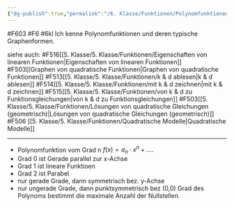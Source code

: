 ```yaml
---
{"dg-publish":true,"permalink":"/6. Klasse/Funktionen/Polynomfunktionen und deren typische Graphen/"}
---
```


#F603 #F6 #6kl
Ich kenne Polynomfunktionen und deren typische Graphenformen.

siehe auch:
#F516[[5. Klasse/5. Klasse/Funktionen/Eigenschaften von linearen Funktionen\|Eigenschaften von linearen Funktionen]]
#F503[[Graphen von quadratische Funktionen\|Graphen von quadratische Funktionen]]
#F513[[5. Klasse/5. Klasse/Funktionen/k & d ablesen\|k & d ablesen]]
#F514[[5. Klasse/5. Klasse/Funktionen/mit k & d zeichnen\|mit k & d zeichnen]]
#F515[[5. Klasse/5. Klasse/Funktionen/von k & d  zu Funktionsgleichungen\|von k & d  zu Funktionsgleichungen]]
#F503[[5. Klasse/5. Klasse/Funktionen/Lösungen von quadratische Gleichungen (geometrisch)\|Lösungen von quadratische Gleichungen (geometrisch)]]
#F506 [[5. Klasse/5. Klasse/Funktionen/Quadratische Modelle\|Quadratische Modelle]]
___
* Polynomfunktion vom Grad n $f(x) = a_{n} \cdot x^n+\dots.$
* Grad 0 ist Gerade parallel zur x-Achse
* Grad 1 ist lineare Funktioen
* Grad 2 ist Parabel
* nur gerade Grade, dann symmetrisch bez. y-Achse
* nur ungerade Grade, dann punktsymmetrisch bez (0,0)
Grad des Polynoms bestimmt die maximale Anzahl der Nullstellen.